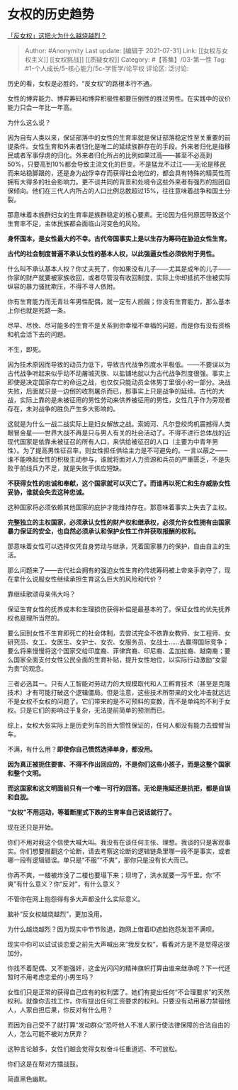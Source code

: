 # 女权的历史趋势
[「反女权」这把火为什么越烧越烈？](https://www.zhihu.com/question/309160350/answer/578314336)

> Author: #Anonymity
> Last update: [编辑于 2021-07-31]
> Link: [[女权与女权主义]] [[女权挑战]] [[质疑女权]]
> Category: #【答集】/03-第一性
> Tag: #1-个人成长/5-核心能力/5c-学哲学/论平权
> 评论区:
> 泛讨论:

历史的看，女权是必胜的，“反女权”的路根本行不通。

女性的博弈能力、博弈筹码和博弈积极性都要压倒性的胜过男性。在实践中的议价能力只会一年比一年高。

为什么这么说？

因为自有人类以来，保证部落中的女性的生育率就是保证部落稳定性至关重要的前提条件。女性生育和外来者归化是唯二的延续族群存在的手段。外来者归化是指移民或者军事俘虏的归化。外来者归化所占的比例如果过高——甚至不必高到50%，只要高到10%都会导致主流文化的巨变。不是猛龙不过江——无论是移民而来站稳脚跟的，还是身为战俘幸存而获得社会地位的，都会具有特殊的精英性而拥有大得多的社会影响力。更不谈共同的背景和处境令这些外来者有强烈的抱团自保倾向。他们在三代人内所占的人口比例总数超过15%，往往意味着战争和国土分裂。

那意味着本族群妇女的生育率是族群稳定的核心要素。无论因为任何原因导致这个生育率不足，主体民族都会面临山河变色的风险。

**身怀国本，是女性最大的不幸。古代帝国事实上是以生存为筹码在胁迫女性生育。**

**古代的社会制度普遍不承认女性的基本人权，以此强逼女性必须依附于男性。**

什么叫不承认基本人权？你丈夫死了，你如果没有儿子——尤其是成年的儿子——你家的财产就要被家族收回，或者尽管没有收回制度，实际上你却抵抗不住被实际纵容的暴力骚扰欺压，不得不寻人依附。

你有生育能力而无青壮年男性配偶，就一定有人觊觎；你没有生育能力，那么基本上你也就是死路一条。

尽早、尽快、尽可能多的生育不是关系到你幸福不幸福的问题，而是你有没有资格和机会活下去的问题。

不生，即死。

因为技术原因而导致的动员力低下，导致古代战争烈度水平极低。——不要误以为古代战争听起来似乎动不动屠城灭族、以盐铺地就以为古代战争烈度很强。事实上即使是决定国家存亡的命运之战，也仅仅只能动员全体男丁里很小的一部分。决战失败，后面就只是一边倒的收割屠杀而已，那事实上只是战争的延续。古代的大战，实际上靠的是未被征用的男性劳动来供养被征用的男性，女性几乎作为旁观者存在，未对战争的胜负产生多大影响的。

这就是为什么一战二战实际上是妇女解放之战。索姆河、凡尔登绞肉机震撼得人类眼冒金星——世界大战不再是只与男人有关的社会活动了。不得不进行总体战的近现代国家是依靠未被征召的所有人口，来供给被征召的人口（主要为中青年男性）。为了提高男性征召率，则女性担任供给主力是不可避免的。一言以蔽之——谁不能唤起女性的积极主动参与，谁就将面对人力资源和兵员的严重匮乏，不是失败于前线兵力不足，就是失败于供应短缺。

**不获得女性的忠诚和奉献，这个国家就可以灭亡了。而谁再以死亡和生存威胁女性妥协，谁就会失去这种忠诚。**

这种国家将必须依赖其他国家的庇护才能维持存在。那意味着事实上失去了主权。

**完整独立的主权国家，必须承认女性的财产权和继承权，必须允许女性拥有由国家暴力保证的安全，也自然必须承认和保护女性工作并获取报酬的权利。**

那意味着女性可以选择仅凭自身劳动与继承，凭着国家暴力的保护，自由自主的生活。

那么问题来了——古代社会拥有的强迫女性生育的传统筹码被上帝亲手剥夺了，现在拿什么说服女性继续承担生育这么巨大的风险和代价？

靠继续歌颂母亲伟大吗？

保证生育女性的抚养成本和生理损伤获得补偿是最基本的了。保证女性的优先抚养权也是理所当然的。

要么回到女性不生育即死亡的社会体制，去尝试完全不依靠女教师、女工程师、女研究员、女工、女医生、女护士、女农、女服务员、女战士……去赢得国际竞争；要么将来慢慢将这个国家交给印度裔、菲律宾裔、印尼裔、孟加拉裔、越南裔；要么国家全面支付女性公民全面的生育补贴，提升女性地位，以实际行动激励“女婴为贵”的观念。

三者必选其一。只有人工智能对劳动力的大规模取代和人工孵育技术（甚至是克隆技术）才有可能打破这个逻辑僵局。但是注意，这些技术所带来的文化冲击就远远不是女权不女权的问题了。它们带来的是不可预料的变数，而不是单纯的不利于女权。只是它们的影响过于复杂，无法提前简单的预测而已。

综上，女权大张实际上是历史列车的巨大惯性保证的，任何人都没有能力去螳臂当车。

不满，有什么用？**即使你自己愤然选择单身，都没用。**

**因为真正被扼住要害、不得不作出回应的，不是你们这些小孩子，而是这整个国家和整个文明。**

**而这国家和这文明面前只有一个唯一可行的回答。无论是拖延还是抗拒，都是自误和自戕。**

**“女权”不用运动，等着断崖式下跌的生育率自己说话就行了。**

现在还只是开始。

你们不用对我这个信使大喊大叫。我没有在谈任何主张、理想。我谈的只是客观事实。你们想要推翻这个论断，请去考察这论断的逻辑链条里哪一段不是事实，或者哪一段有逻辑错误。单只是“不服”“不爽”，那你只是没有长大而已。

你再不爽，一楼被炸没了二楼也要塌下来；坝垮了，洪水就要一泻千里。你“不爽”有什么意义？你“反对”，有什么意义？

不管你在网上抱怨得有多大声都没什么实际意义。

脑补“反女权越烧越烈”，更加没用。

为什么越烧越烈？因为现实中节节败退，跑网上借着ID遮脸抱怨发泄不满呗。

现实中你可以试试谈恋爱之前先大声喊出来“我反女权”，看看对方是不是觉得这很加分。

你找不着配偶、又不能强奸，这金光闪闪的精神旗帜打算由谁来继承呢？下一代还暂时不用考虑恋爱的小男生吗？

女性们只是正常的获得自己应有的权利罢了。她们有提出任何“不合理要求”的天然权利。就像你去找工作，你有提出任何工资要求的权利。只要没有动用暴力禁锢他人，人家自担后果，你反对有什么用？

而因为自己受不了就打算“发动群众”恐吓他人不准人家行使法律保障的合法自由的人，怎么可能不被对方厌弃？

这种言论越多，女性们越会觉得女权奋斗任重道远、不可放松。

你们这是在帮对方擂战鼓。

简直黑色幽默。
